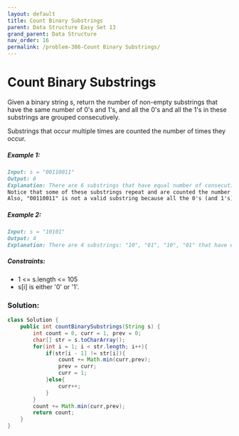 ```yaml
---
layout: default
title: Count Binary Substrings
parent: Data Structure Easy Set 13
grand_parent: Data Structure
nav_order: 16
permalink: /problem-386-Count Binary Substrings/
---
```

# Count Binary Substrings
Given a binary string s, return the number of non-empty substrings that have the same number of 0's and 1's, and all the 0's and all the 1's in these substrings are grouped consecutively.

Substrings that occur multiple times are counted the number of times they occur.

##### Example 1:
```markdown
Input: s = "00110011"
Output: 6
Explanation: There are 6 substrings that have equal number of consecutive 1's and 0's: "0011", "01", "1100", "10", "0011", and "01".
Notice that some of these substrings repeat and are counted the number of times they occur.
Also, "00110011" is not a valid substring because all the 0's (and 1's) are not grouped together.
```
##### Example 2:
```markdown
Input: s = "10101"
Output: 4
Explanation: There are 4 substrings: "10", "01", "10", "01" that have equal number of consecutive 1's and 0's.
```
##### Constraints:
* 1 <= s.length <= 105
* s[i] is either '0' or '1'.

### Solution:
```java
class Solution {
    public int countBinarySubstrings(String s) {
        int count = 0, curr = 1, prev = 0;
        char[] str = s.toCharArray();
        for(int i = 1; i < str.length; i++){
            if(str[i - 1] != str[i]){
                count += Math.min(curr,prev);
                prev = curr;
                curr = 1;
            }else{
                curr++;
            }
        }
        count += Math.min(curr,prev);
        return count;
    }
}
```